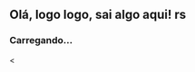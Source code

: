 ## Olá, logo logo, sai algo aqui! rs

### Carregando...

<<!DOCTYPE html>
<html>
<head>
	<title>Loading...</title>
	<style>
		.loading-container {
			display: flex;
			justify-content: center;
			align-items: center;
			height: 100vh;
			background-color: #333; /* mudança de cor de fundo */
			background-image: linear-gradient(to bottom, #333, #444); /* gradiente de fundo */
		}
		
		.loader {
			width: 150px; /* aumento do tamanho do loader */
			height: 150px;
			border-radius: 50%;
			border: 10px solid #f3f3f3;
			border-top: 10px solid #ff69b4; /* mudança de cor do loader */
			animation: spin 2s linear infinite;
			box-shadow: 0 0 20px rgba(255, 255, 255, 0.5); /* adição de sombra */
		}
		
		.loader svg {
			width: 100%;
			height: 100%;
		}
		
		.loader circle {
			stroke-dasharray: 300;
			stroke-dashoffset: 300;
			animation: dash 2s linear infinite;
		}
		
		@keyframes spin {
			0% {
				transform: rotate(0deg);
			}
			100% {
				transform: rotate(360deg);
			}
		}
		
		@keyframes dash {
			0% {
				stroke-dashoffset: 300;
			}
			50% {
				stroke-dashoffset: 0;
			}
			100% {
				stroke-dashoffset: -300;
			}
		}
		
		.loading-text {
			font-size: 36px; /* aumento do tamanho do texto */
			font-weight: bold;
			color: #fff; /* mudança de cor do texto */
			margin-top: 20px;
			text-shadow: 0 0 10px rgba(255, 255, 255, 0.5); /* adição de sombra ao texto */
		}
		
		/* adição de efeito de transição */
		.loading-container {
			transition: opacity 0.5s;
		}
		
		.loading-container:hover {
			opacity: 0.8;
		}
	</style>
</head>
<body>
	<div class="loading-container">
		<div class="loader">
			<svg viewBox="0 0 100 100">
				<circle cx="50" cy="50" r="40" fill="none" stroke-width="10" stroke="#ff69b4" />
			</svg>
		</div>
		<div class="loading-text">Carregando...</div>
	</div>
</body>
</html>
